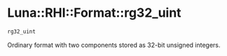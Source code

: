 # Luna::RHI::Format::rg32_uint

```c++
rg32_uint
```

Ordinary format with two components stored as 32-bit unsigned integers. 

